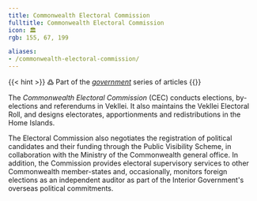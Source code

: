 ```yaml
---
title: Commonwealth Electoral Commission
fulltitle: Commonwealth Electoral Commission
icon: 🏛️
rgb: 155, 67, 199

aliases:
- /commonwealth-electoral-commission/
---
```

{{< hint >}}
߷ Part of the *[government](/government/)* series of articles
{{</hint>}}

The *Commonwealth Electoral Commission* (CEC) conducts elections, by-elections and referendums in Vekllei. It also maintains the Vekllei Electoral Roll, and designs electorates, apportionments and redistributions in the Home Islands.

The Electoral Commission also negotiates the registration of political candidates and their funding through the Public Visibility Scheme, in collaboration with the Ministry of the Commonwealth general office. In addition, the Commission provides electoral supervisory services to other Commonwealth member-states and, occasionally, monitors foreign elections as an independent auditor as part of the Interior Government's overseas political commitments.